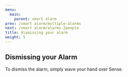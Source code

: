 ```yaml
---
menu:
  main:
    parent: smart alarm
prev: /smart alarm/multiple-alarms
next: /smart alarm/alarms-2people
title: dismissing your alarm
weight: 5
---
```


## Dismissing your Alarm


To dismiss the alarm, simply wave your hand over Sense.
